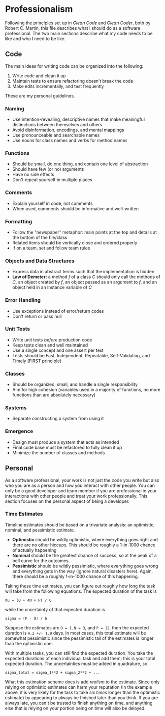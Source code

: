 
# Professionalism

Following the principles set up in *Clean Code* and *Clean Coder*, both
by Robert C. Martin, this file describes what I should do as a software
professional. The two main sections describe what my code needs to be
like and who I need to be like.

## Code

The main ideas for writing code can be organized into the following:

1.  Write code and clean it up
2.  Maintain tests to ensure refactoring doesn't break the code
3.  Make edits incrementally, and test frequently

These are my personal guidelines.

### Naming

-   Use intention-revealing, descriptive names that make meaningful
    distinctions between themselves and others
-   Avoid disinformation, encodings, and mental mappings
-   Use pronounceable and searchable names
-   Use nouns for class names and verbs for method names

### Functions

-   Should be small, do one thing, and contain one level of abstraction
-   Should have few (or no) arguments
-   Have no side effects
-   Don't repeat yourself in multiple places

### Comments

-   Explain yourself in code, not comments
-   When used, comments should be informative and well-written

### Formatting

-   Follow the "newspaper" metaphor: main points at the top and details
    at the bottom of the file/class
-   Related items should be vertically close and ordered properly
-   If on a team, set and follow team rules

### Objects and Data Structures

-   Express data in abstract terms such that the implementation is
    hidden
-   **Law of Demeter:** a method *f* of a class *C* should only call the
    methods of *C*, an object created by *f*, an object passed as an
    argument to *f*, and an object held in an instance variable of *C*

### Error Handling

-   Use exceptions instead of error/return codes
-   Don't return or pass null

### Unit Tests

-   Write unit tests *before* production code
-   Keep tests clean and well maintained
-   Use a single concept and one assert per test
-   Tests should be Fast, Independent, Repeatable, Self-Validating, and
    Timely (FIRST principle)

### Classes

-   Should be organized, small, and handle a single responsibility
-   Aim for high cohesion (variables used in a majority of functions, no
    more functions than are absolutely necessary)

### Systems

-   Separate constructing a system from using it

### Emergence

-   Design must produce a system that acts as intended
-   Final code base must be refactored to fully clean it up
-   Minimize the number of classes and methods


## Personal

As a software professional, your work is not just the code you write but
also who you are as a person and how you interact with other people. You
can only be a good developer and team member if you are professional in
your interactions with other people and treat your work professionally.
This section focuses on the personal aspect of being a developer.

### Time Estimates

Timeline estimates should be based on a trivariate analysis: an
optimistic, nominal, and pessimistic estimate.

-   **Optimistic** should be wildly optimistic, where everything goes
    right and there are no other hiccups. This should be roughly a
    1-in-1000 chance of actually happening
-   **Nominal** should be the greatest chance of success, so at the peak
    of a bell curve for the outcomes.
-   **Pessimistic** should be wildly pessimistic, where everything goes
    wrong and everything gets in the way (ignore natural disasters
    here). Again, there should be a roughly 1-in-1000 chance of this
    happening.

Taking these time estimates, you can figure out roughly how long the
task will take from the following equations. The expected duration of
the task is

    mu = (O + 4N + P) / 6

while the uncertainty of that expected duration is

    sigma = (P - O) / 6

Suppose the estimates are `O = 1`, `N = 3`, and `P = 12`, then the
expected duration is `4.2 +/- 1.8` days. In most cases, this total
estimate will be somewhat pessimistic since the pessimistic tail of the
estimates is longer than the optimistic one.

With multiple tasks, you can still find the expected duration. You take
the expected durations of each individual task and add them; this is
your total expected duration. The uncertainties must be added in
quadrature, so

    sigma_total = sigma_1**2 + sigma_2**2 + ...

What this estimation scheme does is add *realism* to the estimate. Since
only relying on optimistic estimates can harm your reputation (In the
example above, it is very likely for the task to take *six times* longer
than the optimistic estimate) by appearing to always be finished later
than you think. If you are always late, you can't be trusted to finish
anything on time, and anything else that is relying on your portion
being on time will also be delayed.
